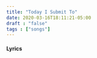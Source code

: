 ```yaml
---
title: "Today I Submit To"
date: 2020-03-16T18:11:21-05:00
draft : "false"
tags : ["songs"]
---
```


<!--more-->

#### Lyrics

```

```

<!--
♩     Musical quarter note     &#9833;
♪     Musical eighth note      &#9834;
♫     Musical single bar note  &#9835;
♬     Musical double bar note  &#9836;
𝄪     Double sharp note                  &#119082;
𝄆     Musical Symbol Left Repeat Sign    &#x1D106;
𝄇     Musical Symbol Right Repeat Sign   &#x1D107;
𝄈     Musical Symbol Repeat Dots         &#x1D108;
𝄐     Musical Symbol Fermata             &#x1D110;
𝄑     Musical Symbol Fermata Below       &#x1D111;
𝄒     Musical Symbol Breath Mark         &#x1D112;
𝆒     Musical Symbol Crescendo           &#x1D192;
𝆓     Musical Symbol Decrescendo         &#x1D193;
𝄫     Double flat note                   &#119083;
𝄞     G clef     &#119070;
𝄢     F clef     &#119074;
𝄡     C clef     &#119073; -->
